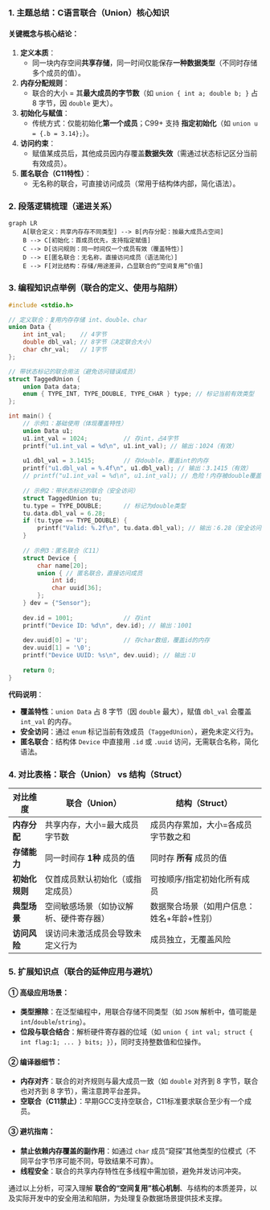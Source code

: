 ### 1. 主题总结：C语言联合（Union）核心知识  
#### 关键概念与核心结论：  
1. **定义本质**：  
   - 同一块内存空间**共享存储**，同一时间仅能保存**一种数据类型**（不同时存储多个成员的值）。  
2. **内存分配规则**：  
   - 联合的大小 = 其**最大成员的字节数**（如 `union { int a; double b; }` 占 8 字节，因 `double` 更大）。  
3. **初始化与赋值**：  
   - 传统方式：仅能初始化**第一个成员**；C99+ 支持 **指定初始化**（如 `union u = {.b = 3.14};`）。  
4. **访问约束**：  
   - 赋值某成员后，其他成员因内存覆盖**数据失效**（需通过状态标记区分当前有效成员）。  
5. **匿名联合（C11特性）**：  
   - 无名称的联合，可直接访问成员（常用于结构体内部，简化语法）。  


### 2. 段落逻辑梳理（递进关系）  
```mermaid
graph LR
    A[联合定义：共享内存存不同类型] --> B[内存分配：按最大成员占空间]
    B --> C[初始化：首成员优先，支持指定赋值]
    C --> D[访问规则：同一时间仅一个成员有效（覆盖特性）]
    D --> E[匿名联合：无名称，直接访问成员（语法简化）]
    E --> F[对比结构：存储/用途差异，凸显联合的“空间复用”价值]
```  


### 3. 编程知识点举例（联合的定义、使用与陷阱）  
```c
#include <stdio.h>

// 定义联合：复用内存存储 int、double、char
union Data {
    int int_val;    // 4字节
    double dbl_val; // 8字节（决定联合大小）
    char chr_val;   // 1字节
};

// 带状态标记的联合用法（避免访问错误成员）
struct TaggedUnion {
    union Data data;
    enum { TYPE_INT, TYPE_DOUBLE, TYPE_CHAR } type; // 标记当前有效类型
};

int main() {
    // 示例1：基础使用（体现覆盖特性）
    union Data u1;
    u1.int_val = 1024;          // 存int，占4字节
    printf("u1.int_val = %d\n", u1.int_val); // 输出：1024（有效）
    
    u1.dbl_val = 3.1415;        // 存double，覆盖int的内存
    printf("u1.dbl_val = %.4f\n", u1.dbl_val); // 输出：3.1415（有效）
    // printf("u1.int_val = %d\n", u1.int_val); // 危险！内存被double覆盖，值无意义
    
    // 示例2：带状态标记的联合（安全访问）
    struct TaggedUnion tu;
    tu.type = TYPE_DOUBLE;      // 标记为double类型
    tu.data.dbl_val = 6.28;     
    if (tu.type == TYPE_DOUBLE) {
        printf("Valid: %.2f\n", tu.data.dbl_val); // 输出：6.28（安全访问）
    }
    
    // 示例3：匿名联合（C11）
    struct Device {
        char name[20];
        union { // 匿名联合，直接访问成员
            int id;
            char uuid[36];
        };
    } dev = {"Sensor"};
    
    dev.id = 1001;              // 存int
    printf("Device ID: %d\n", dev.id); // 输出：1001
    
    dev.uuid[0] = 'U';          // 存char数组，覆盖id的内存
    dev.uuid[1] = '\0';        
    printf("Device UUID: %s\n", dev.uuid); // 输出：U
    
    return 0;
}
```  
**代码说明**：  
- **覆盖特性**：`union Data` 占 8 字节（因 `double` 最大），赋值 `dbl_val` 会覆盖 `int_val` 的内存。  
- **安全访问**：通过 `enum` 标记当前有效成员（`TaggedUnion`），避免未定义行为。  
- **匿名联合**：结构体 `Device` 中直接用 `.id` 或 `.uuid` 访问，无需联合名称，简化语法。  


### 4. 对比表格：联合（Union） vs 结构（Struct）  
| **对比维度**       | 联合（Union）                          | 结构（Struct）                        |
|--------------------|----------------------------------------|----------------------------------------|
| **内存分配**       | 共享内存，大小=最大成员字节数          | 成员内存累加，大小=各成员字节数之和     |
| **存储能力**       | 同一时间存 **1种** 成员的值            | 同时存 **所有** 成员的值                |
| **初始化规则**     | 仅首成员默认初始化（或指定成员）       | 可按顺序/指定初始化所有成员             |
| **典型场景**       | 空间敏感场景（如协议解析、硬件寄存器）  | 数据聚合场景（如用户信息：姓名+年龄+性别）|
| **访问风险**       | 误访问未激活成员会导致未定义行为        | 成员独立，无覆盖风险                    |  


### 5. 扩展知识点（联合的延伸应用与避坑）  
#### ① 高级应用场景：  
- **类型擦除**：在泛型编程中，用联合存储不同类型（如 `JSON` 解析中，值可能是 `int`/`double`/`string`）。  
- **位段与联合结合**：解析硬件寄存器的位域（如 `union { int val; struct { int flag:1; ... } bits; }`），同时支持整数值和位操作。  

#### ② 编译器细节：  
- **内存对齐**：联合的对齐规则与最大成员一致（如 `double` 对齐到 8 字节，联合也对齐到 8 字节），需注意跨平台差异。  
- **空联合（C11禁止）**：早期GCC支持空联合，C11标准要求联合至少有一个成员。  

#### ③ 避坑指南：  
- **禁止依赖内存覆盖的副作用**：如通过 `char` 成员“窥探”其他类型的位模式（不同平台字节序可能不同，导致结果不可靠）。  
- **线程安全**：联合的共享内存特性在多线程中需加锁，避免并发访问冲突。  




通过以上分析，可深入理解 **联合的“空间复用”核心机制**、与结构的本质差异，以及实际开发中的安全用法和陷阱，为处理复杂数据场景提供技术支撑。